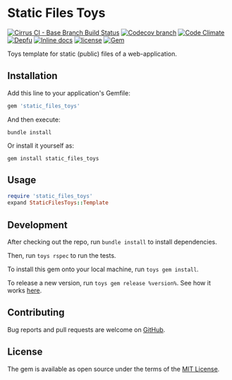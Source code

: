 # Static Files Toys

[![Cirrus CI - Base Branch Build Status](https://img.shields.io/cirrus/github/AlexWayfer/static_files_toys?style=flat-square)](https://cirrus-ci.com/github/AlexWayfer/static_files_toys)
[![Codecov branch](https://img.shields.io/codecov/c/github/AlexWayfer/static_files_toys/master.svg?style=flat-square)](https://codecov.io/gh/AlexWayfer/static_files_toys)
[![Code Climate](https://img.shields.io/codeclimate/maintainability/AlexWayfer/static_files_toys.svg?style=flat-square)](https://codeclimate.com/github/AlexWayfer/static_files_toys)
[![Depfu](https://img.shields.io/depfu/AlexWayfer/benchmark_toys?style=flat-square)](https://depfu.com/repos/github/AlexWayfer/static_files_toys)
[![Inline docs](https://inch-ci.org/github/AlexWayfer/static_files_toys.svg?branch=master)](https://inch-ci.org/github/AlexWayfer/static_files_toys)
[![license](https://img.shields.io/github/license/AlexWayfer/static_files_toys.svg?style=flat-square)](https://github.com/AlexWayfer/static_files_toys/blob/master/LICENSE.txt)
[![Gem](https://img.shields.io/gem/v/static_files_toys.svg?style=flat-square)](https://rubygems.org/gems/static_files_toys)

Toys template for static (public) files of a web-application.

## Installation

Add this line to your application's Gemfile:

```ruby
gem 'static_files_toys'
```

And then execute:

```shell
bundle install
```

Or install it yourself as:

```shell
gem install static_files_toys
```

## Usage

```ruby
require 'static_files_toys'
expand StaticFilesToys::Template
```

## Development

After checking out the repo, run `bundle install` to install dependencies.

Then, run `toys rspec` to run the tests.

To install this gem onto your local machine, run `toys gem install`.

To release a new version, run `toys gem release %version%`.
See how it works [here](https://github.com/AlexWayfer/gem_toys#release).

## Contributing

Bug reports and pull requests are welcome on [GitHub](https://github.com/AlexWayfer/static_files_toys).

## License

The gem is available as open source under the terms of the
[MIT License](https://opensource.org/licenses/MIT).
